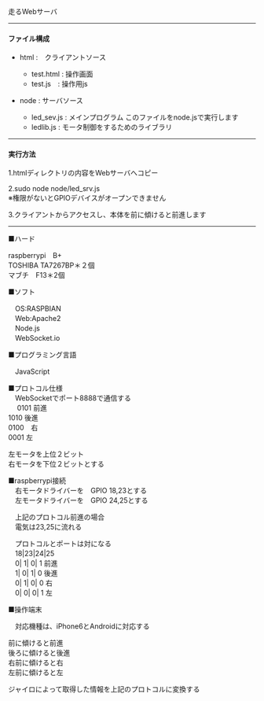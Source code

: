 走るWebサーバ  

---
#### ファイル構成 ####
* html :　クライアントソース  
  * test.html  : 操作画面  
  * test.js　: 操作用js   


* node : サーバソース   
  * led_sev.js : メインプログラム このファイルをnode.jsで実行します 
  * ledlib.js  : モータ制御をするためのライブラリ 

---
#### 実行方法 ####
1.htmlディレクトリの内容をWebサーバへコピー  

2.sudo node node/led_srv.js  
  ※権限がないとGPIOデバイスがオープンできません  

3.クライアントからアクセスし、本体を前に傾けると前進します

---
  

■ハード  

  raspberrypi　B+  
  TOSHIBA TA7267BP＊２個  
  マブチ　F13＊2個  

■ソフト  

　OS:RASPBIAN  
　Web:Apache2  
　Node.js  
　WebSocket.io  

■プログラミング言語  

　JavaScript  

■プロトコル仕様  
　WebSocketでポート8888で通信する  
　
  0101 前進  
  1010  後進  
  0100　右  
  0001  左  

  左モータを上位２ビット  
  右モータを下位２ビットとする  

■raspberrypi接続  
　右モータドライバーを　GPIO 18,23とする  
　左モータドライバーを　GPIO 24,25とする  

　上記のプロトコル前進の場合  
　電気は23,25に流れる  

　プロトコルとポートは対になる  
　18|23|24|25  
　0| 1| 0| 1 前進  
　1| 0| 1| 0 後進  
　0| 1| 0| 0 右  
　0| 0| 0| 1 左  

■操作端末  

　対応機種は、iPhone6とAndroidに対応する  
 
  前に傾けると前進  
  後ろに傾けると後進  
  右前に傾けると右  
  左前に傾けると左  

ジャイロによって取得した情報を上記のプロトコルに変換する
